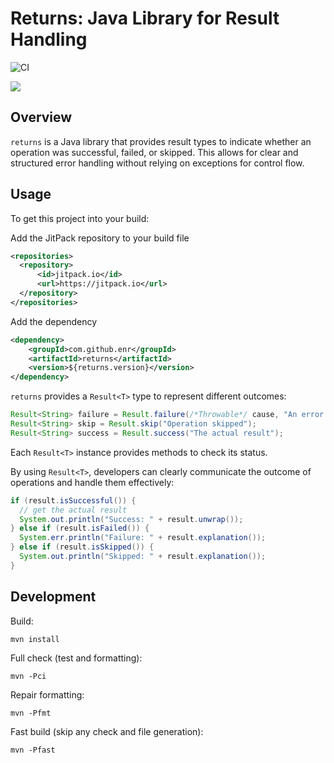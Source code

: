 # Returns: Java Library for Result Handling

![CI](https://github.com/enr/returns/workflows/CI/badge.svg)

[![](https://jitpack.io/v/enr/returns.svg)](https://jitpack.io/#enr/returns)


## Overview

`returns` is a Java library that provides result types to indicate whether an operation was successful, failed, or skipped. 
This allows for clear and structured error handling without relying on exceptions for control flow.

## Usage

To get this project into your build:

Add the JitPack repository to your build file

```xml
<repositories>
  <repository>
      <id>jitpack.io</id>
      <url>https://jitpack.io</url>
  </repository>
</repositories>
```

Add the dependency

```xml
<dependency>
    <groupId>com.github.enr</groupId>
    <artifactId>returns</artifactId>
    <version>${returns.version}</version>
</dependency>
```

`returns` provides a `Result<T>` type to represent different outcomes:

```java
Result<String> failure = Result.failure(/*Throwable*/ cause, "An error occurred");
Result<String> skip = Result.skip("Operation skipped");
Result<String> success = Result.success("The actual result");
```

Each `Result<T>` instance provides methods to check its status.

By using `Result<T>`, developers can clearly communicate the outcome of operations and handle them effectively:

```java
if (result.isSuccessful()) {
  // get the actual result
  System.out.println("Success: " + result.unwrap());
} else if (result.isFailed()) {
  System.err.println("Failure: " + result.explanation());
} else if (result.isSkipped()) {
  System.out.println("Skipped: " + result.explanation());
}
```

## Development

Build:

```
mvn install
```

Full check (test and formatting):

```
mvn -Pci
```

Repair formatting:

```
mvn -Pfmt
```

Fast build (skip any check and file generation):

```
mvn -Pfast
```
